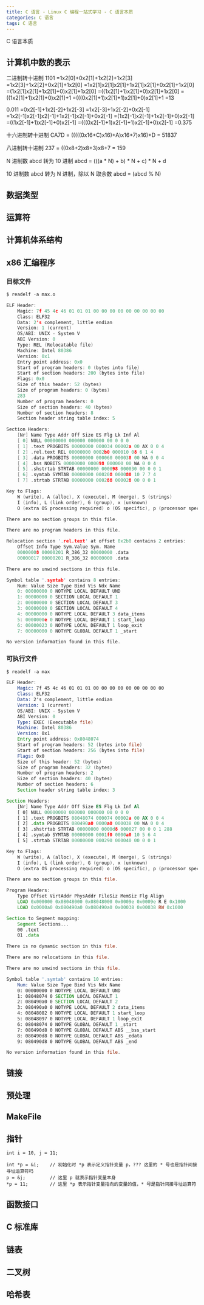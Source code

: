 ```yaml
---
title: C 语言 - Linux C 编程一站式学习 - C 语言本质
categories: C 语言
tags: C 语言
---
```


C 语言本质

<!--more-->

## 计算机中数的表示

二进制转十进制
1101
=1x2[0]+0x2[1]+1x2[2]+1x2[3]
=1x2[3]+1x2[2]+0x2[1]+1x2[0]
=1x2[1]x2[1]x2[1]+1x2[1]x2[1]+0x2[1]+1x2[0]
=(1x2[1]x2[1]+1x2[1]+0)x2[1]+1x2[0]
=((1x2[1]+1)x2[1]+0)x2[1]+1x2[0]
=((1x2[1]+1)x2[1]+0)x2[1]+1
=(((0x2[1]+1)x2[1]+1)x2[1]+0)x2[1]+1
=13

0.011
=0x2[-1]+1x2[-2]+1x2[-3]
=1x2[-3]+1x2[-2]+0x2[-1]
=1x2[-1]x2[-1]x2[-1]+1x2[-1]x2[-1]+0x2[-1]
=(1x2[-1]x2[-1]+1x2[-1]+0)x2[-1]
=((1x2[-1]+1)x2[-1]+0)x2[-1]
=(((0x2[-1]+1)x2[-1]+1)x2[-1]+0)x2[-1]
=0.375

十六进制转十进制
CA7D = (((((0x16+C)x16)+A)x16+7)x16)+D = 51837

八进制转十进制
237 = ((0x8+2)x8+3)x8+7 = 159

N 进制数 abcd 转为 10 进制
abcd = (((a * N) + b) * N + c) * N + d

10 进制数 abcd 转为 N 进制，除以 N 取余数
abcd = (abcd % N)

## 数据类型


## 运算符


## 计算机体系结构


## x86 汇编程序

### 目标文件

```c
$ readelf -a max.o

ELF Header:
    Magic: 7f 45 4c 46 01 01 01 00 00 00 00 00 00 00 00 00
    Class: ELF32
    Data: 2's complement, little endian
    Version: 1 (current)
    OS/ABI: UNIX - System V
    ABI Version: 0
    Type: REL (Relocatable file)
    Machine: Intel 80386
    Version: 0x1
    Entry point address: 0x0
    Start of program headers: 0 (bytes into file)
    Start of section headers: 200 (bytes into file)
    Flags: 0x0
    Size of this header: 52 (bytes)
    Size of program headers: 0 (bytes)
    283
    Number of program headers: 0
    Size of section headers: 40 (bytes)
    Number of section headers: 8
    Section header string table index: 5

Section Headers:
    [Nr] Name Type Addr Off Size ES Flg Lk Inf Al
    [ 0] NULL 00000000 000000 000000 00 0 0 0
    [ 1] .text PROGBITS 00000000 000034 00002a 00 AX 0 0 4
    [ 2] .rel.text REL 00000000 0002b0 000010 08 6 1 4
    [ 3] .data PROGBITS 00000000 000060 000038 00 WA 0 0 4
    [ 4] .bss NOBITS 00000000 000098 000000 00 WA 0 0 4
    [ 5] .shstrtab STRTAB 00000000 000098 000030 00 0 0 1
    [ 6] .symtab SYMTAB 00000000 000208 000080 10 7 7 4
    [ 7] .strtab STRTAB 00000000 000288 000028 00 0 0 1

Key to Flags:
    W (write), A (alloc), X (execute), M (merge), S (strings)
    I (info), L (link order), G (group), x (unknown)
    O (extra OS processing required) o (OS specific), p (processor specific)

There are no section groups in this file.

There are no program headers in this file.

Relocation section '.rel.text' at offset 0x2b0 contains 2 entries:
    Offset Info Type Sym.Value Sym. Name
    00000008 00000201 R_386_32 00000000 .data
    00000017 00000201 R_386_32 00000000 .data

There are no unwind sections in this file.

Symbol table '.symtab' contains 8 entries:
    Num: Value Size Type Bind Vis Ndx Name
    0: 00000000 0 NOTYPE LOCAL DEFAULT UND
    1: 00000000 0 SECTION LOCAL DEFAULT 1
    2: 00000000 0 SECTION LOCAL DEFAULT 3
    3: 00000000 0 SECTION LOCAL DEFAULT 4
    4: 00000000 0 NOTYPE LOCAL DEFAULT 3 data_items
    5: 0000000e 0 NOTYPE LOCAL DEFAULT 1 start_loop
    6: 00000023 0 NOTYPE LOCAL DEFAULT 1 loop_exit
    7: 00000000 0 NOTYPE GLOBAL DEFAULT 1 _start

No version information found in this file.
```

### 可执行文件

```asm
$ readelf -a max

ELF Header:
    Magic: 7f 45 4c 46 01 01 01 00 00 00 00 00 00 00 00 00
    Class: ELF32
    Data: 2's complement, little endian
    Version: 1 (current)
    OS/ABI: UNIX - System V
    ABI Version: 0
    Type: EXEC (Executable file)
    Machine: Intel 80386
    Version: 0x1
    Entry point address: 0x8048074
    Start of program headers: 52 (bytes into file)
    Start of section headers: 256 (bytes into file)
    Flags: 0x0
    Size of this header: 52 (bytes)
    Size of program headers: 32 (bytes)
    Number of program headers: 2
    Size of section headers: 40 (bytes)
    Number of section headers: 6
    Section header string table index: 3

Section Headers:
    [Nr] Name Type Addr Off Size ES Flg Lk Inf Al
    [ 0] NULL 00000000 000000 000000 00 0 0 0
    [ 1] .text PROGBITS 08048074 000074 00002a 00 AX 0 0 4
    [ 2] .data PROGBITS 080490a0 0000a0 000038 00 WA 0 0 4
    [ 3] .shstrtab STRTAB 00000000 0000d8 000027 00 0 0 1 288
    [ 4] .symtab SYMTAB 00000000 0001f0 0000a0 10 5 6 4
    [ 5] .strtab STRTAB 00000000 000290 000040 00 0 0 1

Key to Flags:
    W (write), A (alloc), X (execute), M (merge), S (strings)
    I (info), L (link order), G (group), x (unknown)
    O (extra OS processing required) o (OS specific), p (processor specific)

There are no section groups in this file.

Program Headers:
    Type Offset VirtAddr PhysAddr FileSiz MemSiz Flg Align
    LOAD 0x000000 0x08048000 0x08048000 0x0009e 0x0009e R E 0x1000
    LOAD 0x0000a0 0x080490a0 0x080490a0 0x00038 0x00038 RW 0x1000

Section to Segment mapping:
    Segment Sections...
    00 .text
    01 .data

There is no dynamic section in this file.

There are no relocations in this file.

There are no unwind sections in this file.

Symbol table '.symtab' contains 10 entries:
    Num: Value Size Type Bind Vis Ndx Name
    0: 00000000 0 NOTYPE LOCAL DEFAULT UND
    1: 08048074 0 SECTION LOCAL DEFAULT 1
    2: 080490a0 0 SECTION LOCAL DEFAULT 2
    3: 080490a0 0 NOTYPE LOCAL DEFAULT 2 data_items
    4: 08048082 0 NOTYPE LOCAL DEFAULT 1 start_loop
    5: 08048097 0 NOTYPE LOCAL DEFAULT 1 loop_exit
    6: 08048074 0 NOTYPE GLOBAL DEFAULT 1 _start
    7: 080490d8 0 NOTYPE GLOBAL DEFAULT ABS __bss_start
    8: 080490d8 0 NOTYPE GLOBAL DEFAULT ABS _edata
    9: 080490d8 0 NOTYPE GLOBAL DEFAULT ABS _end

No version information found in this file.
```


## 链接


## 预处理


## MakeFile


## 指针

```
int i = 10, j = 11;

int *p = &i;    // 初始化时 *p 表示定义指针变量 p，??? 这里的 * 号也是指针间接寻址运算符吗
p = &j;         // 这里 p 就表示指针变量本身
*p = 11;        // 这里 *p 表示指针变量指向的变量的值，* 号是指针间接寻址运算符
```

## 函数接口


## C 标准库


## 链表


## 二叉树


## 哈希表


